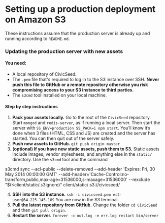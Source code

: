 # Setting up a production deployment on Amazon S3

These instructions assume that the production server is already up and running according to `README.md`.

### Updating the production server with new assets

#### You need:

* A local repository of CivicSeed.
* The `.pem` file that's required to log in to the S3 instance over SSH. **Never push this file to GitHub or a remote repository otherwise you risk compromising access to your S3 instance to third parties.**
* The `s3cmd` tool installed on your local machine.

#### Step by step instructions

1. **Pack your assets locally.** Go to the root of the `CivicSeed` repository. Start `mongod` and `redis-server`, as if running a local server. Then start the server with `SS_ENV=production SS_PACK=1 npm start`. You’ll know it’s done when 3 files (HTML, CSS and JS) are created and the server has started. You can then quit out of the server safely.
2. **Push new assets to GitHub.** `git push origin master`
3. **(optional) If you have new static assets, push them to S3.** Static assets include images, vendor stylesheets, and anything else in the `static/` directory. Use the `s3cmd` tool and the command

  s3cmd sync --acl-public --delete-removed --add-header 'Expires: Fri, 30 May 2014 00:00:00 GMT' --add-header='Cache-Control:no-transform,public,max-age=31536000,s-maxage=31536000' --rexclude "$(<client/static/.s3ignore)" client/static/ s3://civicseed/

4. **SSH into the S3 instance.** `ssh -i civicseed.pem ec2-user@54.225.145.189` You are now in the S3 terminal.
5. **Pull the latest repository from GitHub.** Change the folder `cd CivicSeed` and then `git pull origin`.
6. **Restart the server.** `forever -o out.log -e err.log restart bin/server`
